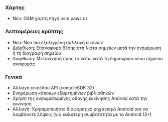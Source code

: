 ### Χάρτης
- Νέο: OSM χάρτη πηγή osm.paws.cz

### Λεπτομέρειες κρύπτης
- Νέο: Νέα πιο εξελιγμένη συλλογή εικόνων
- Διόρθωση: Επαναφορά θέσης στη λίστα σημείων μετά την ενημέρωση ή τη διαγραφή σημείου
- Διόρθωση: Μετακίνηση προς τα κάτω κατά τη δημιουργία νέου σημείου αναφοράς

### Γενικά
- Αλλαγή επιπέδου API (compileSDK 32)
- Ενημέρωση κάποιων εξαρτημένων βιβλιοθηκών
- Χρήση της ενσωματωμένης οθόνης εκκίνησης Android κατά την εκκίνηση
- Αλλαγή: Χρησιμοποιήστε διαφορετικό μηχανισμό Android για να λαμβάνετε λήψεις (για καλύτερη συμβατότητα με το Android 12+)
